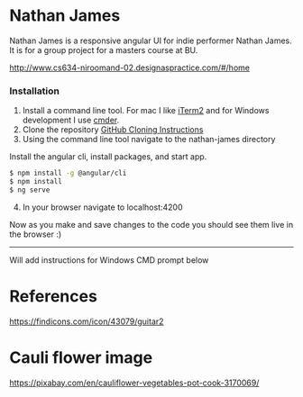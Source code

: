 # Nathan James

Nathan James is a responsive angular UI for indie performer Nathan James. It is for a group project for a masters course at BU.

http://www.cs634-niroomand-02.designaspractice.com/#/home

### Installation

1. Install a command line tool. For mac I like [iTerm2](https://www.iterm2.com/) and for Windows development I use [cmder](http://cmder.net/).
2. Clone the repository [GitHub Cloning Instructions](https://help.github.com/articles/cloning-a-repository/)
3. Using the command line tool navigate to the nathan-james directory

Install the angular cli, install packages, and start app.

```sh
$ npm install -g @angular/cli
$ npm install
$ ng serve
```

4. In your browser navigate to localhost:4200

Now as you make and save changes to the code you should see them live in the browser :)


***************************************************************************************
Will add instructions for Windows CMD prompt below


# References
https://findicons.com/icon/43079/guitar2

# Cauli flower image
https://pixabay.com/en/cauliflower-vegetables-pot-cook-3170069/
